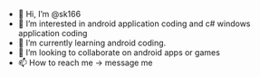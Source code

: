 - 👋 Hi, I’m @sk166
- 👀 I’m interested in android application coding and c# windows application coding
- 🌱 I’m currently learning android coding.
- 💞️ I’m looking to collaborate on android apps or games
- 📫 How to reach me -> message me

<!---
sk166/sk166 is a ✨ special ✨ repository because its `README.md` (this file) appears on your GitHub profile.
You can click the Preview link to take a look at your changes.
--->
